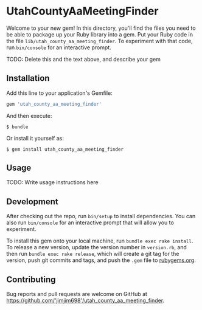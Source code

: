 # UtahCountyAaMeetingFinder

Welcome to your new gem! In this directory, you'll find the files you need to be able to package up your Ruby library into a gem. Put your Ruby code in the file `lib/utah_county_aa_meeting_finder`. To experiment with that code, run `bin/console` for an interactive prompt.

TODO: Delete this and the text above, and describe your gem

## Installation

Add this line to your application's Gemfile:

```ruby
gem 'utah_county_aa_meeting_finder'
```

And then execute:

    $ bundle

Or install it yourself as:

    $ gem install utah_county_aa_meeting_finder

## Usage

TODO: Write usage instructions here

## Development

After checking out the repo, run `bin/setup` to install dependencies. You can also run `bin/console` for an interactive prompt that will allow you to experiment.

To install this gem onto your local machine, run `bundle exec rake install`. To release a new version, update the version number in `version.rb`, and then run `bundle exec rake release`, which will create a git tag for the version, push git commits and tags, and push the `.gem` file to [rubygems.org](https://rubygems.org).

## Contributing

Bug reports and pull requests are welcome on GitHub at https://github.com/'jimjim698'/utah_county_aa_meeting_finder.
